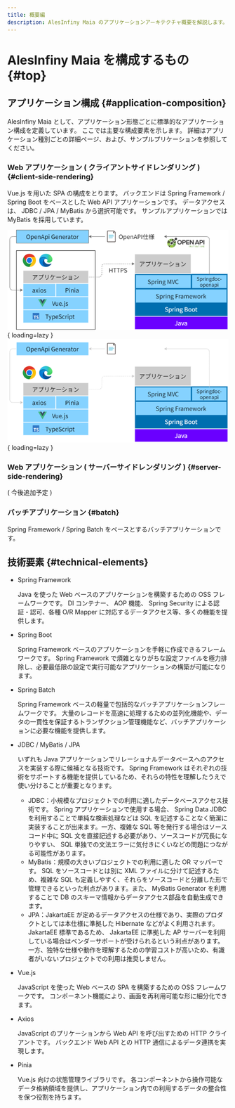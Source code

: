 ```yaml
---
title: 概要編
description: AlesInfiny Maia のアプリケーションアーキテクチャ概要を解説します。
---
```


# AlesInfiny Maia を構成するもの {#top}

## アプリケーション構成 {#application-composition}

AlesInfiny Maia として、アプリケーション形態ごとに標準的なアプリケーション構成を定義しています。
ここでは主要な構成要素を示します。
詳細はアプリケーション種別ごとの詳細ページ、および、サンプルプリケーションを参照してください。

### Web アプリケーション ( クライアントサイドレンダリング ) {#client-side-rendering}

Vue.js を用いた SPA の構成をとります。
バックエンドは Spring Framework / Spring Boot をベースとした Web API アプリケーションです。
データアクセスは、 JDBC / JPA / MyBatis から選択可能です。
サンプルアプリケーションでは MyBatis を採用しています。

![クライアントサイドレンダリング アプリケーションスタック](../../images/app-architecture/overview/client-side-rendering-maia-light.png#only-light){ loading=lazy }
![クライアントサイドレンダリング アプリケーションスタック](../../images/app-architecture/overview/client-side-rendering-maia-dark.png#only-dark){ loading=lazy }

### Web アプリケーション ( サーバーサイドレンダリング ) {#server-side-rendering}

( 今後追加予定 )

### バッチアプリケーション {#batch}

Spring Framework / Spring Batch をベースとするバッチアプリケーションです。

## 技術要素 {#technical-elements}

- Spring Framework

    Java を使った Web ベースのアプリケーションを構築するための OSS フレームワークです。
    DI コンテナー、 AOP 機能、 Spring Security による認証・認可、各種 O/R Mapper に対応するデータアクセス等、多くの機能を提供します。

- Spring Boot

    Spring Framework ベースのアプリケーションを手軽に作成できるフレームワークです。
    Spring Framework で煩雑となりがちな設定ファイルを極力排除し、必要最低限の設定で実行可能なアプリケーションの構築が可能になります。

- Spring Batch

    Spring Framework ベースの軽量で包括的なバッチアプリケーションフレームワークです。
    大量のレコードを高速に処理するための並列化機能や、データの一貫性を保証するトランザクション管理機能など、バッチアプリケーションに必要な機能を提供します。

- JDBC / MyBatis / JPA

    いずれも Java アプリケーションでリレーショナルデータベースへのアクセスを実装する際に候補となる技術です。
    Spring Framework はそれぞれの技術をサポートする機能を提供しているため、それらの特性を理解したうえで使い分けることが重要となります。

    - JDBC：小規模なプロジェクトでの利用に適したデータベースアクセス技術です。 Spring アプリケーションで使用する場合、 Spring Data JDBC を利用することで単純な検索処理などは SQL を記述することなく簡潔に実装することが出来ます。一方、複雑な SQL 等を発行する場合はソースコード中に SQL 文を直接記述する必要があり、ソースコードが冗長になりやすい、 SQL 単独での文法エラーに気付きにくいなどの問題につながる可能性があります。
    - MyBatis：規模の大きいプロジェクトでの利用に適した OR マッパーです。 SQL をソースコードとは別に XML ファイルに分けて記述するため、複雑な SQL も定義しやすく、それらをソースコードと分離した形で管理できるといった利点があります。また、 MyBatis Generator を利用することで DB のスキーマ情報からデータアクセス部品を自動生成できます。
    - JPA：JakartaEE が定めるデータアクセスの仕様であり、実際のプロダクトとしては本仕様に準拠した Hibernate などがよく利用されます。 JakartaEE 標準であるため、 JakartaEE に準拠した AP サーバーを利用している場合はベンダーサポートが受けられるという利点があります。一方、独特な仕様や動作を理解するための学習コストが高いため、有識者がいないプロジェクトでの利用は推奨しません。

- Vue.js

    JavaScript を使った Web ベースの SPA を構築するための OSS フレームワークです。
    コンポーネント機能により、画面を再利用可能な形に細分化できます。

- Axios

    JavaScript のプリケーションから Web API を呼び出すための HTTP クライアントです。
    バックエンド Web API との HTTP 通信によるデータ連携を実現します。

- Pinia

    Vue.js 向けの状態管理ライブラリです。
    各コンポーネントから操作可能なデータ格納領域を提供し、アプリケーション内での利用するデータの整合性を保つ役割を持ちます。
